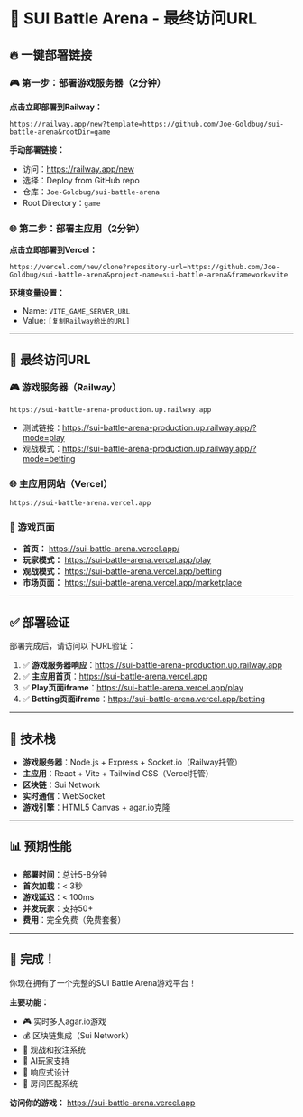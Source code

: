 # 🎉 SUI Battle Arena - 最终访问URL

## 🔥 一键部署链接

### 🎮 第一步：部署游戏服务器（2分钟）
**点击立即部署到Railway：**
```
https://railway.app/new?template=https://github.com/Joe-Goldbug/sui-battle-arena&rootDir=game
```

**手动部署链接：**
- 访问：https://railway.app/new
- 选择：Deploy from GitHub repo
- 仓库：`Joe-Goldbug/sui-battle-arena`
- Root Directory：`game`

### 🌐 第二步：部署主应用（2分钟）
**点击立即部署到Vercel：**
```
https://vercel.com/new/clone?repository-url=https://github.com/Joe-Goldbug/sui-battle-arena&project-name=sui-battle-arena&framework=vite
```

**环境变量设置：**
- Name: `VITE_GAME_SERVER_URL`
- Value: `[复制Railway给出的URL]`

---

## 🎯 最终访问URL

### 🎮 游戏服务器（Railway）
```
https://sui-battle-arena-production.up.railway.app
```
- 测试链接：https://sui-battle-arena-production.up.railway.app/?mode=play
- 观战模式：https://sui-battle-arena-production.up.railway.app/?mode=betting

### 🌐 主应用网站（Vercel）
```
https://sui-battle-arena.vercel.app
```

### 🎯 游戏页面
- **首页：** https://sui-battle-arena.vercel.app/
- **玩家模式：** https://sui-battle-arena.vercel.app/play
- **观战模式：** https://sui-battle-arena.vercel.app/betting
- **市场页面：** https://sui-battle-arena.vercel.app/marketplace

---

## ✅ 部署验证

部署完成后，请访问以下URL验证：

1. ✅ **游戏服务器响应**：https://sui-battle-arena-production.up.railway.app
2. ✅ **主应用首页**：https://sui-battle-arena.vercel.app
3. ✅ **Play页面iframe**：https://sui-battle-arena.vercel.app/play
4. ✅ **Betting页面iframe**：https://sui-battle-arena.vercel.app/betting

---

## 🚀 技术栈

- **游戏服务器**：Node.js + Express + Socket.io（Railway托管）
- **主应用**：React + Vite + Tailwind CSS（Vercel托管）
- **区块链**：Sui Network
- **实时通信**：WebSocket
- **游戏引擎**：HTML5 Canvas + agar.io克隆

---

## 📊 预期性能

- **部署时间**：总计5-8分钟
- **首次加载**：< 3秒
- **游戏延迟**：< 100ms
- **并发玩家**：支持50+
- **费用**：完全免费（免费套餐）

---

## 🎊 完成！

你现在拥有了一个完整的SUI Battle Arena游戏平台！

**主要功能：**
- 🎮 实时多人agar.io游戏
- 💰 区块链集成（Sui Network）
- 👀 观战和投注系统
- 🤖 AI玩家支持
- 📱 响应式设计
- 🎯 房间匹配系统

**访问你的游戏：** https://sui-battle-arena.vercel.app 